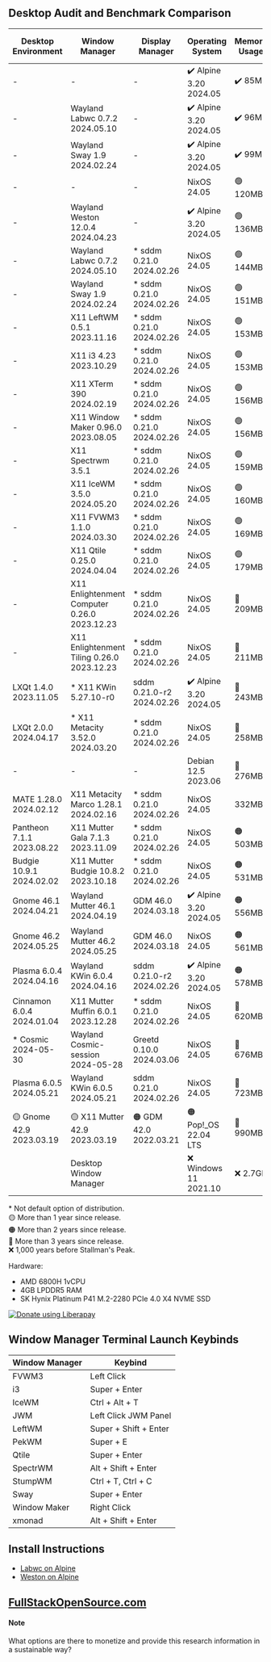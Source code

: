 ## Desktop Audit and Benchmark Comparison

|Desktop Environment      |Window Manager                              |Display Manager          |Operating System      |Memory Usage|Processor Usage    |Size on Disk|Reboot Time  |
|-------------------------|--------------------------------------------|-------------------------|----------------------|------------|-------------------|------------|-------------|
|-                        |-                                           |-                        |✔️ Alpine 3.20 2024.05|✔️ 85MB     |✔️ 0.00, 0.00, 0.00|✔️ 347M     |🔵 8 Seconds |
|-                        |Wayland Labwc 0.7.2 2024.05.10              |-                        |✔️ Alpine 3.20 2024.05|✔️ 96MB     |✔️ 0.00, 0.00, 0.00|✔️ 415M     |10 Seconds   |
|-                        |Wayland Sway 1.9 2024.02.24                 |-                        |✔️ Alpine 3.20 2024.05|✔️ 99MB     |✔️ 0.00, 0.00, 0.00|✔️ 744M     |🟡 15 Seconds|
|-                        |-                                           |-                        |NixOS 24.05           |🟢 120MB    |✔️ 0.00, 0.00, 0.00|🔵 2.4G     |✔️ 5 Seconds |
|-                        |Wayland Weston 12.0.4 2024.04.23            |-                        |✔️ Alpine 3.20 2024.05|🟢 136MB    |✔️ 0.00, 0.00, 0.00|✔️ 600M     |10 Seconds   |
|-                        |Wayland Labwc 0.7.2 2024.05.10              |* sddm 0.21.0 2024.02.26 |NixOS 24.05           |🟢 144MB    |✔️ 0.00, 0.00, 0.00|3.3G        |✔️ 5 Seconds |
|-                        |Wayland Sway 1.9 2024.02.24                 |* sddm 0.21.0 2024.02.26 |NixOS 24.05           |🟢 151MB    |✔️ 0.00, 0.00, 0.00|3.3G        |✔️ 5 Seconds |
|-                        |X11 LeftWM 0.5.1 2023.11.16                 |* sddm 0.21.0 2024.02.26 |NixOS 24.05           |🟢 153MB    |🟢 0.08, 0.02, 0.01|3.4G        |✔️ 5 Seconds |
|-                        |X11 i3 4.23 2023.10.29                      |* sddm 0.21.0 2024.02.26 |NixOS 24.05           |🟢 153MB    |0.23, 0.05, 0.02   |3.4G        |🟢 6 Seconds |
|-                        |X11 XTerm 390 2024.02.19                    |* sddm 0.21.0 2024.02.26 |NixOS 24.05           |🟢 156MB    |✔️ 0.00, 0.00, 0.00|3.4G        |🟢 7 Seconds |
|-                        |X11 Window Maker 0.96.0 2023.08.05          |* sddm 0.21.0 2024.02.26 |NixOS 24.05           |🟢 156MB    |🟢 0.07, 0.02, 0.00|3.4G        |🟢 7 Seconds |
|-                        |X11 Spectrwm 3.5.1                          |* sddm 0.21.0 2024.02.26 |NixOS 24.05           |🟢 159MB    |🔵 0.13, 0.03, 0.01|3.4G        |🟢 7 Seconds |
|-                        |X11 IceWM 3.5.0 2024.05.20                  |* sddm 0.21.0 2024.02.26 |NixOS 24.05           |🟢 160MB    |🔵 0.13, 0.03, 0.01|3.4G        |🟢 6 Seconds |
|-                        |X11 FVWM3 1.1.0 2024.03.30                  |* sddm 0.21.0 2024.02.26 |NixOS 24.05           |🟢 169MB    |0.27, 0.06, 0.02   |3.4G        |🔵 8 Seconds |
|-                        |X11 Qtile 0.25.0 2024.04.04                 |* sddm 0.21.0 2024.02.26 |NixOS 24.05           |🟢 179MB    |0.20, 0.05, 0.02   |3.4G        |🟢 7 Seconds |
|-                        |X11 Enlightenment Computer 0.26.0 2023.12.23|* sddm 0.21.0 2024.02.26 |NixOS 24.05           |🔵 209MB    |0.20, 0.05, 0.02   |🟡 5.7G     |🟢 6 Seconds |
|-                        |X11 Enlightenment Tiling 0.26.0 2023.12.23  |* sddm 0.21.0 2024.02.26 |NixOS 24.05           |🔵 211MB    |0.27, 0.06, 0.02   |🟡 5.7G     |🔵 8 Seconds |
|LXQt 1.4.0 2023.11.05    |* X11 KWin 5.27.10-r0                       |sddm 0.21.0-r2 2024.02.26|✔️ Alpine 3.20 2024.05|🔵 243MB    |✔️ 0.00, 0.00, 0.00|🟢 1.1G     |10 Seconds   |
|LXQt 2.0.0 2024.04.17    |* X11 Metacity 3.52.0 2024.03.20            |* sddm 0.21.0 2024.02.26 |NixOS 24.05           |🔵 258MB    |🟡 0.34, 0.08, 0.03|🟡 5.7G     |🟢 7 Seconds |
|-                        |-                                           |-                        |Debian 12.5 2023.06   |🔵 276MB    |✔️ 0.00, 0.00, 0.00|🟢 1.7G     |✔️ 5 Seconds |
|MATE 1.28.0 2024.02.12   |X11 Metacity Marco 1.28.1 2024.02.16        |* sddm 0.21.0 2024.02.26 |NixOS 24.05           |332MB       |🔵 0.13, 0.03, 0.01|🟠 6.0G     |🔵 9 Seconds |
|Pantheon 7.1.1 2023.08.22|X11 Mutter Gala 7.1.3 2023.11.09            |* sddm 0.21.0 2024.02.26 |NixOS 24.05           |🟠 503MB    |0.29, 0.06, 0.02   |🟠 6.4G     |12 Seconds   |
|Budgie 10.9.1 2024.02.02 |X11 Mutter Budgie 10.8.2 2023.10.18         |* sddm 0.21.0 2024.02.26 |NixOS 24.05           |🟠 531MB    |🟠 0.52, 0.13, 0.04|🟠 6.4G     |12 Seconds   |
|Gnome 46.1 2024.04.21    |Wayland Mutter 46.1 2024.04.19              |GDM 46.0 2024.03.18      |✔️ Alpine 3.20 2024.05|🟠 556MB    |🟡 0.48, 0.11, 0.03|🟢 1.8G     |🟠 19 Seconds|
|Gnome 46.2 2024.05.25    |Wayland Mutter 46.2 2024.05.25              |GDM 46.0 2024.03.18      |NixOS 24.05           |🟠 561MB    |🔵 0.14, 0.03, 0.01|🟠 6.2G     |🟡 13 Seconds|
|Plasma 6.0.4 2024.04.16  |Wayland KWin 6.0.4 2024.04.16               |sddm 0.21.0-r2 2024.02.26|✔️ Alpine 3.20 2024.05|🟠 578MB    |🟠 0.88, 0.20, 0.06|🔵 2.6G     |🟠 16 Seconds|
|Cinnamon 6.0.4 2024.01.04|X11 Mutter Muffin 6.0.1 2023.12.28          |* sddm 0.21.0 2024.02.26 |NixOS 24.05           |🔴 620MB    |🔴 1.05, 0.24, 0.08|🔴 7.1G     |12 Seconds   |
|* Cosmic 2024-05-30      |Wayland Cosmic-session 2024-05-28           |Greetd 0.10.0 2024.03.06 |NixOS 24.05           |🔴 676MB    |🟠 0.59, 0.14, 0.05|4.3G        |12 Seconds   |
|Plasma 6.0.5 2024.05.21  |Wayland KWin 6.0.5 2024.05.21               |sddm 0.21.0 2024.02.26   |NixOS 24.05           |🔴 723MB    |🔴 1.84, 0.47, 0.16|🔴 7.6G     |🔴 28 Seconds|
|🟡 Gnome 42.9 2023.03.19 |🟡 X11 Mutter 42.9 2023.03.19               |🟠 GDM 42.0 2022.03.21   |🟠 Pop!_OS 22.04 LTS  |🔴 990MB    |🔴 2.51, 0.63, 0.21|🔴 7.0G     |🔴 26 Seconds|
|                         |Desktop Window Manager                      |                         |❌ Windows 11 2021.10  |❌ 2.7GB     |0.04               |❌ 40.0G     |❌ 57 Seconds |

\* Not default option of distribution.<br>
🟡 More than 1 year since release.<br>
🟠 More than 2 years since release.<br>
🔴 More than 3 years since release.<br>
❌ 1,000 years before Stallman's Peak.

Hardware: 
* AMD 6800H 1vCPU
* 4GB LPDDR5 RAM
* SK Hynix Platinum P41 M.2-2280 PCIe 4.0 X4 NVME SSD

<noscript><a href="https://liberapay.com/Craft/donate"><img alt="Donate using Liberapay" src="https://liberapay.com/assets/widgets/donate.svg"></a></noscript>


## Window Manager Terminal Launch Keybinds

|Window Manager             |Keybind                                         |
|---------------------------|------------------------------------------------|
|FVWM3                      |Left Click                                      |
|i3                         |Super + Enter                                   |
|IceWM                      |Ctrl + Alt + T                                  |
|JWM                        |Left Click JWM Panel                            |
|LeftWM                     |Super + Shift + Enter                           |
|PekWM                      |Super + E                                       |
|Qtile                      |Super + Enter                                   |
|SpectrWM                   |Alt + Shift + Enter                             |
|StumpWM                    |Ctrl + T, Ctrl + C                              |
|Sway                       |Super + Enter                                   |
|Window Maker               |Right Click                                     |
|xmonad                     |Alt + Shift + Enter                             |

## Install Instructions
* [Labwc on Alpine](/alpine/labwc.md)
* [Weston on Alpine](/alpine/weston.md)


## [FullStackOpenSource.com](https://fullstackopensource.com/)

#### Note
What options are there to monetize and provide this research information in a sustainable way?
